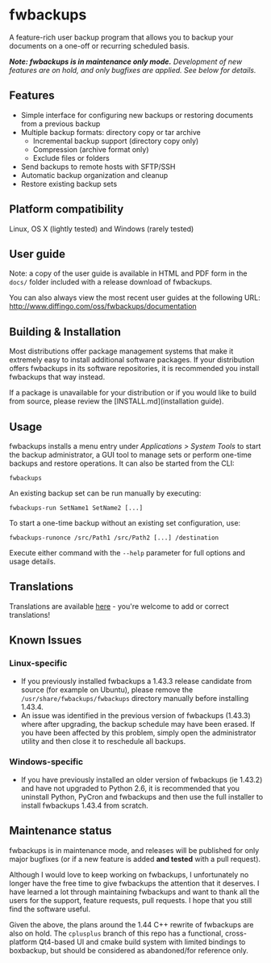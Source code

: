 fwbackups
======
A feature-rich user backup program that allows you to backup your documents on a
one-off or recurring scheduled basis.

***Note: fwbackups is in maintenance only mode.** Development of new features
are on hold, and only bugfixes are applied. See below for details.*

## Features
* Simple interface for configuring new backups or restoring documents from a
  previous backup
* Multiple backup formats: directory copy or tar archive
  * Incremental backup support (directory copy only)
  * Compression (archive format only)
  * Exclude files or folders
* Send backups to remote hosts with SFTP/SSH
* Automatic backup organization and cleanup
* Restore existing backup sets

## Platform compatibility
Linux, OS X (lightly tested) and Windows (rarely tested)

## User guide
Note: a copy of the user guide is available in HTML and PDF form in the `docs/`
folder included with a release download of fwbackups.

You can also always view the most recent user guides at the following URL:
http://www.diffingo.com/oss/fwbackups/documentation

## Building & Installation
Most distributions offer package management systems that make it extremely easy
to install additional software packages. If your distribution offers fwbackups
in its software repositories, it is recommended you install fwbackups that way
instead.

If a package is unavailable for your distribution or if you would like to build
from source, please review the [INSTALL.md](installation guide).

## Usage
fwbackups installs a menu entry under *Applications > System Tools* to start the
backup administrator, a GUI tool to manage sets or perform one-time backups
and restore operations. It can also be started from the CLI:
```
fwbackups
```

An existing backup set can be run manually by executing:
```
fwbackups-run SetName1 SetName2 [...]
```

To start a one-time backup without an existing set configuration, use:
```
fwbackups-runonce /src/Path1 /src/Path2 [...] /destination
```

Execute either command with the `--help` parameter for full options and usage
details.

## Translations
Translations are available [here](https://www.transifex.com/Magic/fwbackups/) - you're welcome to add or correct translations!

## Known Issues
### Linux-specific
* If you previously installed fwbackups a 1.43.3 release candidate from source
  (for example on Ubuntu), please remove the `/usr/share/fwbackups/fwbackups`
  directory manually before installing 1.43.4.
* An issue was identified in the previous version of fwbackups (1.43.3) where
  after upgrading, the backup schedule may have been erased. If you have been
  affected by this problem, simply open the administrator utility and then close
  it to reschedule all backups.

### Windows-specific
* If you have previously installed an older version of fwbackups (ie 1.43.2) and
  have not upgraded to Python 2.6, it is recommended that you uninstall Python,
  PyCron and fwbackups and then use the full installer to install fwbackups
  1.43.4 from scratch.

## Maintenance status
fwbackups is in maintenance mode, and releases will be published for only major
bugfixes (or if a new feature is added **and tested** with a pull request).

Although I would love to keep working on fwbackups, I unfortunately no longer
have the free time to give fwbackups the attention that it deserves. I have
learned a lot through maintaining fwbackups and want to thank all the users for
the support, feature requests, pull requests. I hope that you still find the
software useful.

Given the above, the plans around the 1.44 C++ rewrite of fwbackups are also on
hold. The `cplusplus` branch of this repo has a functional, cross-platform
Qt4-based UI and cmake build system with limited bindings to boxbackup, but
should be considered as abandoned/for reference only.
